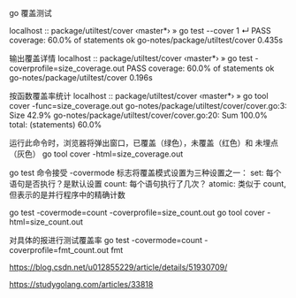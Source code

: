 go 覆盖测试

localhost :: package/utiltest/cover ‹master*› » go test --cover                                                                                   1 ↵
PASS
coverage: 60.0% of statements
ok  	go-notes/package/utiltest/cover	0.435s

输出覆盖详情
localhost :: package/utiltest/cover ‹master*› » go test -coverprofile=size_coverage.out
PASS
coverage: 60.0% of statements
ok  	go-notes/package/utiltest/cover	0.196s

按函数覆盖率统计
localhost :: package/utiltest/cover ‹master*› » go tool cover -func=size_coverage.out
go-notes/package/utiltest/cover/cover.go:3:	Size		42.9%
go-notes/package/utiltest/cover/cover.go:20:	Sum		100.0%
total:						(statements)	60.0%

运行此命令时，浏览器将弹出窗口，已覆盖（绿色），未覆盖（红色）和 未埋点（灰色）
go tool cover -html=size_coverage.out

go test 命令接受 -covermode 标志将覆盖模式设置为三种设置之一：
set: 每个语句是否执行？是默认设置
count: 每个语句执行了几次？
atomic: 类似于 count, 但表示的是并行程序中的精确计数

go test  -covermode=count -coverprofile=size_count.out
go tool cover -html=size_count.out

对具体的报进行测试覆盖率
go test -covermode=count -coverprofile=fmt_count.out fmt



https://blog.csdn.net/u012855229/article/details/51930709/

https://studygolang.com/articles/33818

